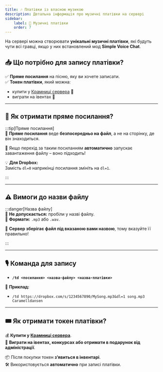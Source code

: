 ```yaml
---
title: 🎶 Платівки із власною музикою  
description: Детальна інформація про музичні платівки на сервері  
sidebar:  
    label: 📀 Музичні платівки
    order: 7  
---
```


На сервері можна створювати **унікальні музичні платівки**, які будуть чути всі гравці, якщо у них встановлений мод **Simple Voice Chat**.

## 📥 Що потрібно для запису платівки?

✅ **Пряме посилання** на пісню, яку ви хочете записати.  
✅ **Токен платівки**, який можна:
- купити у [Крамниці сервера](https://www.uaproject.xyz/shop) 🛒
- виграти на івентах 🎉

---

## 🔗 Як отримати пряме посилання?

:::tip[Пряме посилання]  
📌 **Пряме посилання** веде **безпосередньо на файл**, а не на сторінку, де він знаходиться.

🔹 Якщо перехід за таким посиланням **автоматично** запускає завантаження файлу – воно підходить!

💡 **Для Dropbox:**  
Замість `dl=0` наприкінці посилання змініть на `dl=1`.

:::

---

## ⚠️ Вимоги до назви файлу

:::danger[Назва файлу]  
🚫 **Не допускається:** пробіли у назві файлу.  
🎵 **Формати:** `.mp3` або `.wav`.

📌 **Сервер зберігає файл під вказаною вами назвою**, тому вказуйте її правильно!

:::

---

## 🎙️ Команда для запису  

- **`/td <посилання> <назва-файлу> <назва-платівки>`**

🔹 **Приклад:**  
- `/td https://dropbox.com/s/1234567890/MySong.mp3&dl=1 song.mp3 Caramelldansen`

---

## 🎟️ Як отримати токен платівки?

💰 **Купити у [Крамниці сервера](https://www.uaproject.xyz/shop)**.  
🎁 **Виграти на івентах, конкурсах або отримати в подарунок від адміністрації**.

📦 Після покупки токен **з’явиться в інвентарі**.  
🛠️ Використовується **автоматично** при записі платівки.  

